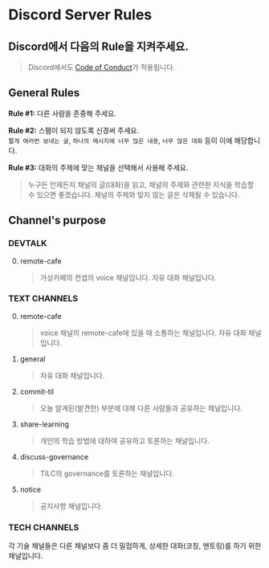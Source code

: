 # Discord Server Rules

## Discord에서 다음의 Rule을 지켜주세요.
> Discord에서도 [Code of Conduct](https://github.com/spock-mark1/tilc/blob/master/CODE_OF_CONDUCT.md)가 적용됩니다.


## General Rules

**Rule #1:** 다른 사람을 존중해 주세요.

**Rule #2:** 스팸이 되지 않도록 신경써 주세요.  
`짧게 여러번 보내는 글`, `하나의 메시지에 너무 많은 내용`, `너무 많은 대화` 등이 이에 해당합니다.

**Rule #3:** 대화의 주제에 맞는 채널을 선택해서 사용해 주세요.
> 누구든 언제든지 채널의 글(대화)을 읽고, 채널의 주제와 관련한 지식을 학습할 수 있으면 좋겠습니다. 채널의 주제와 맞지 않는 글은 삭제될 수 있습니다.

## Channel's purpose

### DEVTALK
0. remote-cafe
    > 가상카페의 컨셉의 voice 채널입니다. 자유 대화 채널입니다.

### TEXT CHANNELS
0. remote-cafe
    > voice 채널의 remote-cafe에 있을 때 소통하는 채널입니다. 자유 대화 채널입니다.

1. general
    > 자유 대화 채널입니다.

2. commit-til
    > 오늘 알게된(발견한) 부분에 대해 다른 사람들과 공유하는 채널입니다.

3. share-learning
    > 개인의 학습 방법에 대하여 공유하고 토론하는 채널입니다.

4. discuss-governance
    > TILC의 governance를 토론하는 채널입니다.

5. notice
    > 공지사항 채널입니다.

### TECH CHANNELS

각 기술 채널들은 다른 채널보다 좀 더 밀접하게, 상세한 대화(코칭, 멘토링)를 하기 위한 채널입니다.